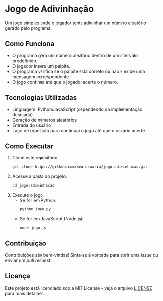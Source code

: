 # Jogo de Adivinhação

Um jogo simples onde o jogador tenta adivinhar um número aleatório gerado pelo programa.

## Como Funciona

- O programa gera um número aleatório dentro de um intervalo predefinido.
- O jogador insere um palpite.
- O programa verifica se o palpite está correto ou não e exibe uma mensagem correspondente.
- O jogo continua até que o jogador acerte o número.

## Tecnologias Utilizadas

- Linguagem: Python/JavaScript (dependendo da implementação desejada)
- Geração de números aleatórios
- Entrada do usuário
- Laço de repetição para continuar o jogo até que o usuário acerte

## Como Executar

1. Clone este repositório:
   ```sh
   git clone https://github.com/seu-usuario/jogo-adivinhacao.git
   ```
2. Acesse a pasta do projeto:
   ```sh
   cd jogo-adivinhacao
   ```
3. Execute o jogo:
   - Se for em Python:
     ```sh
     python jogo.py
     ```
   - Se for em JavaScript (Node.js):
     ```sh
     node jogo.js
     ```

## Contribuição

Contribuições são bem-vindas! Sinta-se à vontade para abrir uma *issue* ou enviar um *pull request*.

## Licença

Este projeto está licenciado sob a MIT License - veja o arquivo [LICENSE](LICENSE) para mais detalhes.




